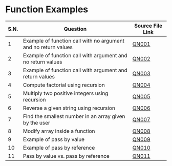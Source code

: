 # Function Examples

| S.N. | Question                                                       | Source File Link |
| ---- | -------------------------------------------------------------- | ---------------- |
| 1    | Example of function call with no argument and no return values | [QN001](QN001.c) |
| 2    | Example of function call with argument and no return values    | [QN002](QN002.c) |
| 3    | Example of function call with argument and return values       | [QN003](QN003.c) |
| 4    | Compute factorial using recursion                              | [QN004](QN004.c) |
| 5    | Multiply two positive integers using recursion                 | [QN005](QN005.c) |
| 6    | Reverse a given string using recursion                         | [QN006](QN006.c) |
| 7    | Find the smallest number in an array given by the user         | [QN007](QN007.c) |
| 8    | Modify array inside a function                                 | [QN008](QN008.c) |
| 9    | Example of pass by value                                       | [QN009](QN009.c) |
| 10   | Example of pass by reference                                   | [QN010](QN010.c) |
| 11   | Pass by value vs. pass by reference                            | [QN011](QN011.c) |
